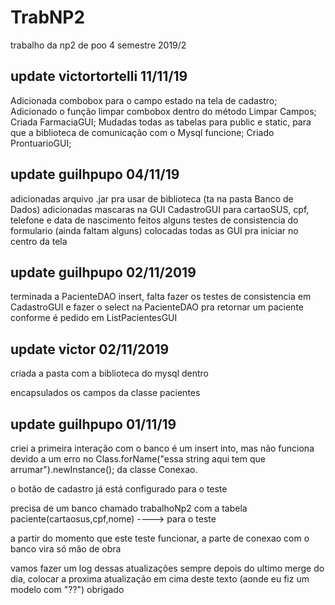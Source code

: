 # TrabNP2
trabalho da np2 de poo 4 semestre 2019/2



update victortortelli 11/11/19
---
Adicionada combobox para o campo estado na tela de cadastro;
Adicionado o função limpar combobox dentro do método Limpar Campos;
Criada FarmaciaGUI;
Mudadas todas as tabelas para public e static, para que a biblioteca de comunicação
com o Mysql funcione;
Criado ProntuarioGUI;




update guilhpupo 04/11/19
---
adicionadas arquivo .jar pra usar de biblioteca (ta na pasta Banco de Dados)
adicionadas mascaras na GUI CadastroGUI para cartaoSUS, cpf, telefone e data de nascimento
feitos alguns testes de consistencia do formulario (ainda faltam alguns)
colocadas todas as GUI pra iniciar no centro da tela




update guilhpupo 02/11/2019
---
terminada a PacienteDAO insert, falta fazer os testes de consistencia em CadastroGUI e fazer o select na PacienteDAO pra retornar um paciente conforme é pedido em ListPacientesGUI




update victor 02/11/2019
---

criada a pasta com a biblioteca do mysql dentro 

encapsulados os campos da classe pacientes






update guilhpupo 01/11/19
---

criei a primeira interação com o banco é um insert into, mas não funciona devido a um erro no Class.forName("essa string aqui tem que arrumar").newInstance(); da classe Conexao.

o botão de cadastro já está configurado para o teste

precisa de um banco chamado trabalhoNp2 com a tabela paciente(cartaosus,cpf,nome) ----> para o teste

a partir do momento que este teste funcionar, a parte de conexao com o banco vira só mão de obra

vamos fazer um log dessas atualizações sempre depois do ultimo merge do dia, colocar a proxima atualização em cima deste texto (aonde eu fiz um modelo com "??") obrigado



